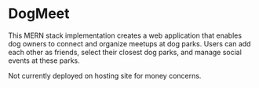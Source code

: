 # DogMeet
This MERN stack implementation creates a web application that enables dog owners to connect and organize meetups at dog parks. Users can add each other as friends, select their closest dog parks, and manage social events at these parks.

Not currently deployed on hosting site for money concerns.
